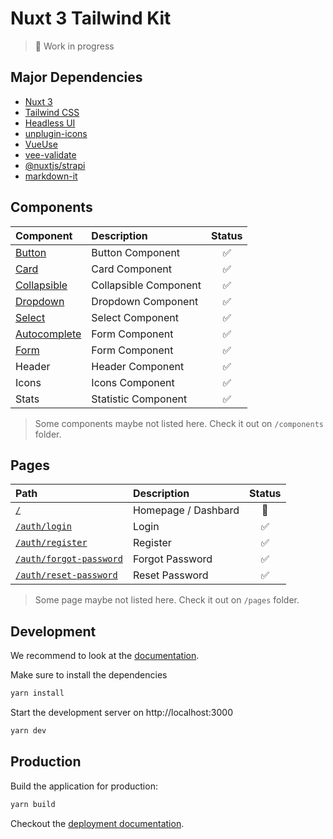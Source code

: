 # Nuxt 3 Tailwind Kit

> 🚧 Work in progress

## Major Dependencies

- [Nuxt 3](https://v3.nuxtjs.org/)
- [Tailwind CSS](https://tailwindcss.com/)
- [Headless UI](https://headlessui.dev/)
- [unplugin-icons](https://github.com/antfu/unplugin-icons)
- [VueUse](https://vueuse.org/)
- [vee-validate](https://vee-validate.logaretm.com/v4/)
- [@nuxtjs/strapi](https://strapi.nuxtjs.org/)
- [markdown-it](https://github.com/markdown-it/markdown-it)

## Components

| Component                                                                          | Description           | Status |
| :--------------------------------------------------------------------------------- | :-------------------- | :----: |
| [Button](https://nuxt3-tailwind-kit.vercel.app/docs/components/buttons)            | Button Component      |   ✅   |
| [Card](https://nuxt3-tailwind-kit.vercel.app/docs/components/cards)                | Card Component        |   ✅   |
| [Collapsible](https://nuxt3-tailwind-kit.vercel.app/docs/components/buttons)       | Collapsible Component |   ✅   |
| [Dropdown](https://nuxt3-tailwind-kit.vercel.app/docs/components/buttons)          | Dropdown Component    |   ✅   |
| [Select](https://nuxt3-tailwind-kit.vercel.app/docs/components/buttons)            | Select Component      |   ✅   |
| [Autocomplete](https://nuxt3-tailwind-kit.vercel.app/docs/components/autocomplete) | Form Component        |   ✅   |
| [Form](https://nuxt3-tailwind-kit.vercel.app/docs/components/forms)                | Form Component        |   ✅   |
| Header                                                                             | Header Component      |   ✅   |
| Icons                                                                              | Icons Component       |   ✅   |
| Stats                                                                              | Statistic Component   |   ✅   |

> Some components maybe not listed here. Check it out on `/components` folder.

## Pages

| Path                                                                                  | Description         | Status |
| :------------------------------------------------------------------------------------ | :------------------ | :----: |
| [`/`](https://nuxt3-tailwind-kit.vercel.app/)                                         | Homepage / Dashbard |   🚧   |
| [`/auth/login`](https://nuxt3-tailwind-kit.vercel.app/login)                          | Login               |   ✅   |
| [`/auth/register`](https://nuxt3-tailwind-kit.vercel.app/auth/register)               | Register            |   ✅   |
| [`/auth/forgot-password`](https://nuxt3-tailwind-kit.vercel.app/auth/forgot-password) | Forgot Password     |   ✅   |
| [`/auth/reset-password`](https://nuxt3-tailwind-kit.vercel.app/auth/reset-password)   | Reset Password      |   ✅   |

> Some page maybe not listed here. Check it out on `/pages` folder.

## Development

We recommend to look at the [documentation](https://v3.nuxtjs.org).

Make sure to install the dependencies

```bash
yarn install
```

Start the development server on http://localhost:3000

```bash
yarn dev
```

## Production

Build the application for production:

```bash
yarn build
```

Checkout the [deployment documentation](https://v3.nuxtjs.org/docs/deployment).
